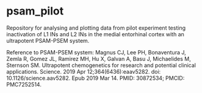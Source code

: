 # psam_pilot
Repository for analysing and plotting data from pilot experiment testing inactivation of L1 INs and L2 INs in the medial entorhinal cortex with an ultrapotent PSAM-PSEM system. 

Reference to PSAM-PSEM system: Magnus CJ, Lee PH, Bonaventura J, Zemla R, Gomez JL, Ramirez MH, Hu X, Galvan A, Basu J, Michaelides M, Sternson SM. Ultrapotent chemogenetics for research and potential clinical applications. Science. 2019 Apr 12;364(6436):eaav5282. doi: 10.1126/science.aav5282. Epub 2019 Mar 14. PMID: 30872534; PMCID: PMC7252514.
